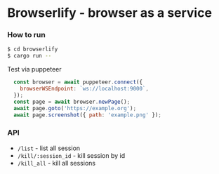 Browserlify  - browser as a service
=======

### How to run
```bash
$ cd browserlify
$ cargo run --
```
Test via puppeteer
```javascript
  const browser = await puppeteer.connect({
    browserWSEndpoint: `ws://localhost:9000`,
  });
  const page = await browser.newPage();
  await page.goto('https://example.org');
  await page.screenshot({ path: 'example.png' });
```

### API
- `/list` - list all session
- `/kill/:session_id` - kill session by id
- `/kill_all` - kill all sessions
